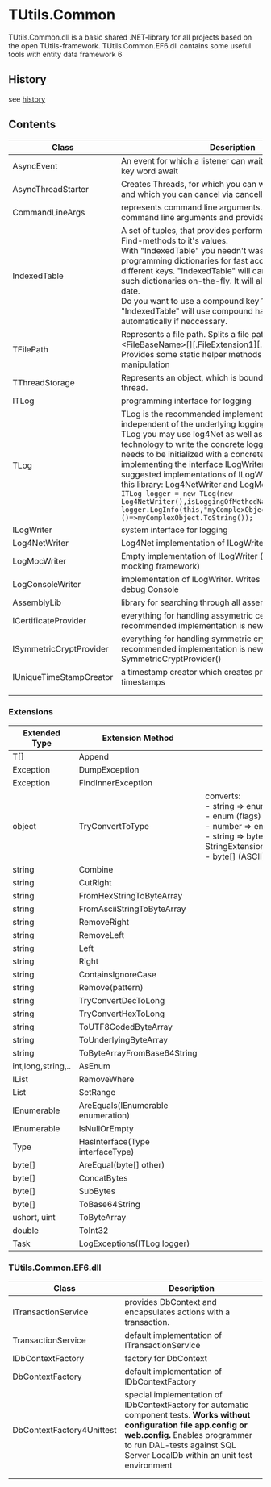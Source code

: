 # TUtils.Common
TUtils.Common.dll is a basic shared .NET-library for all projects based on the open TUtils-framework.
TUtils.Common.EF6.dll contains some useful tools with entity data framework 6

## History
see [history](documentation/history.md)

## Contents

| Class  | Description |
| ------ | ----------- |
| AsyncEvent | An event for which a listener can wait asynchronously with key word await |
| AsyncThreadStarter       | Creates Threads, for which you can wait asynchronously and which you can cancel via cancellation token            |
| CommandLineArgs       | represents command line arguments. Analize the command line arguments and provides USAGE text  |
| IndexedTable       |  A set of tuples, that provides performance optimized Find-methods to it's values. <br>With "IndexedTable" you needn't waste time in programming dictionaries for fast access to values by different keys. "IndexedTable" will care for instantiating such dictionaries on-the-fly. It will also keep them up to date. <br>Do you want to use a compound key ? Don't worry. "IndexedTable" will use compound hash keys automatically if neccessary.   |
| TFilePath     |  Represents a file path. Splits a file path into <br><ParentDirectory>\<FileBaseName>[<FileSuffix>][.FileExtension1][.FileExtension2]. <br>Provides some static helper methods for file and folder manipulation      |
| TThreadStorage       | Represents an object, which is bound to the current thread.   |
| ITLog       | programming interface for logging  |
| TLog       | TLog is the recommended implementation of ITLog, but is independent of the underlying logging technology. With TLog you may use log4Net as well as any other technology to write the concrete logging statements. TLog needs to be initialized with a concrete log writer implementing the interface ILogWriter. There are two suggested implementations of ILogWriter shipped with this library: Log4NetWriter and LogMoc. Usage:<br>`ITLog logger = new TLog(new Log4NetWriter(),isLoggingOfMethodNameActivated:false);`<br>`logger.LogInfo(this,"myComplexObject={0} !",()=>myComplexObject.ToString());`  |
| ILogWriter     | system interface for logging  |
| Log4NetWriter       |  Log4Net implementation of ILogWriter           |
| LogMocWriter       |  Empty implementation of ILogWriter (advice: better use a mocking framework) |
| LogConsoleWriter |  implementation of ILogWriter. Writes loggng output to debug Console |
| AssemblyLib       | library for searching through all assemblies            |
| ICertificateProvider    |  everything for handling assymetric certificates - recommended implementation is new CertificateProvider()  |
| ISymmetricCryptProvider   | everything for handling symmetric cryptography - recommended implementation is new SymmetricCryptProvider() |
| IUniqueTimeStampCreator        | a timestamp creator which creates process-unique timestamps            |
|        |             |
|        |             |

### Extensions

| Extended Type | Extension Method | Description |
| ------------- | ---------------- | ----------- |
| T[] | Append |  |
| Exception | DumpException |  |
| Exception | FindInnerException |  |
| object | TryConvertToType | converts: <br>- string => enum (flags) <br>- enum (flags) => number <br>- number => enum (flags) <br>- string => byte[] (ASCII) (see also StringExtension.FromASCIIStringToByteArray()) <br>- byte[] (ASCII) => string  |
| string | Combine |  |
| string | CutRight |  |
| string | FromHexStringToByteArray |  |
| string | FromAsciiStringToByteArray |  |
| string | RemoveRight |  |
| string | RemoveLeft |  |
| string | Left |  |
| string | Right |  |
| string | ContainsIgnoreCase |  |
| string | Remove(pattern) |  |
| string | TryConvertDecToLong |  |
| string | TryConvertHexToLong |  |
| string | ToUTF8CodedByteArray |  |
| string | ToUnderlyingByteArray |  |
| string | ToByteArrayFromBase64String |  |
| int,long,string,.. | AsEnum<TEnum> |  |
| IList | RemoveWhere |  |
| List | SetRange |  |
| IEnumerable | AreEquals(IEnumerable<T> enumeration) |  |
| IEnumerable | IsNullOrEmpty |  |
| Type | HasInterface(Type interfaceType) |  |
| byte[] | AreEqual(byte[] other) |  |
| byte[] | ConcatBytes |  |
| byte[] | SubBytes |  |
| byte[] | ToBase64String |  |
| ushort, uint | ToByteArray |  |
| double | ToInt32 |  |
| Task | LogExceptions(ITLog logger) |  |

### TUtils.Common.EF6.dll
| Class  | Description |
| ------ | ----------- |
| ITransactionService<TDbContext> | provides DbContext and encapsulates actions with a transaction. |
| TransactionService<TDbContext> | default implementation of ITransactionService |
| IDbContextFactory<TDbContext> | factory for DbContext |
| DbContextFactory<TDbContext> | default implementation of IDbContextFactory |
| DbContextFactory4Unittest<TDbContext> | special implementation of IDbContextFactory for automatic component tests. **Works without configuration file app.config or web.config.** Enables programmer to run DAL-tests against SQL Server LocalDb within an unit test environment |
|  |  |
|  |  |














